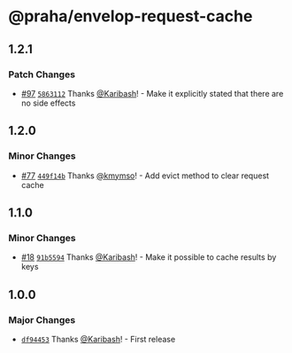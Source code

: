 # @praha/envelop-request-cache

## 1.2.1

### Patch Changes

- [#97](https://github.com/praha-inc/envelop-plugins/pull/97) [`5863112`](https://github.com/praha-inc/envelop-plugins/commit/58631125c6907b503e60e7446537e6959d54f43f) Thanks [@Karibash](https://github.com/Karibash)! - Make it explicitly stated that there are no side effects

## 1.2.0

### Minor Changes

- [#77](https://github.com/praha-inc/envelop-plugins/pull/77) [`449f14b`](https://github.com/praha-inc/envelop-plugins/commit/449f14b3ec4a2b5d788066fb49d388d8e896fdb5) Thanks [@kmymso](https://github.com/kmymso)! - Add evict method to clear request cache

## 1.1.0

### Minor Changes

- [#18](https://github.com/praha-inc/envelop-plugins/pull/18) [`91b5594`](https://github.com/praha-inc/envelop-plugins/commit/91b55943b6e3bcc8509d136c30e9d3381466730a) Thanks [@Karibash](https://github.com/Karibash)! - Make it possible to cache results by keys

## 1.0.0

### Major Changes

- [`df94453`](https://github.com/praha-inc/envelop-plugins/commit/df94453ad6ed1764f9e52111aabfd3f33c781e6e) Thanks [@Karibash](https://github.com/Karibash)! - First release
